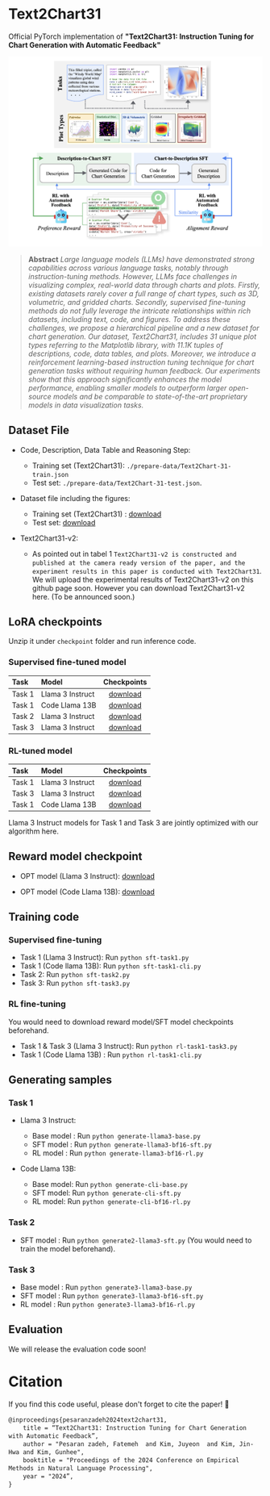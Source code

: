 # Text2Chart31
Official PyTorch implementation of **"Text2Chart31: Instruction Tuning for Chart Generation with Automatic Feedback"**

![image samples](asset/figure.png)

> **Abstract** *Large language models (LLMs) have demonstrated strong capabilities across various language tasks, notably through instruction-tuning methods. However, LLMs face challenges in visualizing complex, real-world data through charts and plots. Firstly, existing datasets rarely cover a full range of chart types, such as 3D, volumetric, and gridded charts. Secondly, supervised fine-tuning methods do not fully leverage the intricate relationships within rich datasets, including text, code, and figures. To address these challenges, we propose a hierarchical pipeline and a new dataset for chart generation. Our dataset, Text2Chart31, includes 31 unique plot types referring to the Matplotlib library, with 11.1K tuples of descriptions, code, data tables, and plots. Moreover, we introduce a reinforcement learning-based instruction tuning technique for chart generation tasks without requiring human feedback. Our experiments show that this approach significantly enhances the model performance, enabling smaller models to outperform larger open-source models and be comparable to state-of-the-art proprietary models in data visualization tasks.*

## Dataset File
- Code, Description, Data Table and Reasoning Step: 
    - Training set (Text2Chart31): `./prepare-data/Text2Chart-31-train.json`
    - Test set: `./prepare-data/Text2Chart-31-test.json`.
- Dataset file including the figures: 
    - Training set (Text2Chart31) : [download](https://drive.google.com/file/d/1RpczOjGgwEhS1ufsnf8F7BNeDxTyhHzO/view?usp=sharing)
    - Test set: [download](https://drive.google.com/file/d/1tZZc-xg44Lo8IcHHxIv9yIhE3WmtX0qZ/view?usp=sharing)

- Text2Chart31-v2:
   - As pointed out in tabel 1 `Text2Chart31-v2
is constructed and published at the camera ready version of the paper, and the experiment results in this paper
is conducted with Text2Chart31`. We will upload the experimental results of Text2Chart31-v2 on this github page soon. However you can download Text2Chart31-v2 here. (To be announced soon.) 



## LoRA checkpoints
Unzip it under `checkpoint` folder and run inference code.
### Supervised fine-tuned model

| Task  | Model | Checkpoints |
| :------ | :------ | :------: |
| Task 1 | Llama 3 Instruct | [download](https://drive.google.com/file/d/1bpNqSxy03FcGsAwOxk29QbqgUJGh20cK/view?usp=sharing) |
| Task 1 | Code Llama 13B   | [download](https://drive.google.com/file/d/1smThJejaxn5uyepZ0cmtmaDXXxxZPR9I/view?usp=sharing) |
| Task 2 | Llama 3 Instruct | [download](https://drive.google.com/file/d/15g-ufsMV80zz8zHgvyk4FVuHI9USbl2s/view?usp=sharing) |
| Task 3 | Llama 3 Instruct | [download](https://drive.google.com/file/d/1sWjyLsosVx_dNN1pYS56XVlwuW3TR8xJ/view?usp=sharing) |

### RL-tuned model

| Task  | Model | Checkpoints |
| :------ | :------ | :------: |
| Task 1 | Llama 3 Instruct | [download](https://drive.google.com/file/d/1pIuXw2QRYA0rbo4QiPc1dIq3Vz2h5UkL/view?usp=sharing) |
| Task 3 | Llama 3 Instruct | [download](https://drive.google.com/file/d/1mhsaavSJ_Kfe5qt5XWLsqdyvNvjcXdT1/view?usp=sharing) |
| Task 1 | Code Llama 13B   | [download](https://drive.google.com/file/d/1DS_mMNOJA3bWYi-0XsgwbrKvEc8ffNQl/view?usp=sharing) |

Llama 3 Instruct models for Task 1 and Task 3 are jointly optimized with our algorithm here.


## Reward model checkpoint
- OPT model (Llama 3 Instruct): [download](https://drive.google.com/file/d/1mlS4jluyJQQOgf2h7PIiCq_lsb7H5lDc/view?usp=sharing)

- OPT model (Code Llama 13B): [download](https://drive.google.com/file/d/1CG7kBd8o58MQjQb8oDVS2ZiAPQcSxomB/view?usp=sharing)
## Training code

### Supervised fine-tuning
- Task 1 (Llama 3 Instruct): Run `python sft-task1.py`
- Task 1 (Code llama 13B): Run `python sft-task1-cli.py`
- Task 2: Run `python sft-task2.py`
- Task 3: Run `python sft-task3.py`

### RL fine-tuning
You would need to download reward model/SFT model checkpoints beforehand.
- Task 1 & Task 3 (Llama 3 Instruct): Run `python rl-task1-task3.py` 
- Task 1 (Code Llama 13B) : Run `python rl-task1-cli.py`

## Generating samples

### Task 1
- Llama 3 Instruct:
    - Base model : Run `python generate-llama3-base.py`
    - SFT model : Run `python generate-llama3-bf16-sft.py`
    - RL model : Run `python generate-llama3-bf16-rl.py`

- Code Llama 13B:
   - Base model: Run `python generate-cli-base.py`
   - SFT model: Run `python generate-cli-sft.py`
   - RL model: Run `python generate-cli-bf16-rl.py` 
### Task 2
- SFT model : Run `python generate2-llama3-sft.py` (You would need to train the model beforehand).

### Task 3
- Base model : Run `python generate3-llama3-base.py`
- SFT model : Run `python generate3-llama3-bf16-sft.py`
- RL model : Run `python generate3-llama3-bf16-rl.py`

## Evaluation
We will release the evaluation code soon!

# Citation
If you find this code useful, please don't forget to cite the paper! 🙂
```
@inproceedings{pesaranzadeh2024text2chart31,
    title = “Text2Chart31: Instruction Tuning for Chart Generation with Automatic Feedback”,
    author = "Pesaran zadeh, Fatemeh  and Kim, Juyeon  and Kim, Jin-Hwa and Kim, Gunhee",
    booktitle = "Proceedings of the 2024 Conference on Empirical Methods in Natural Language Processing",
    year = "2024”,
}
```

